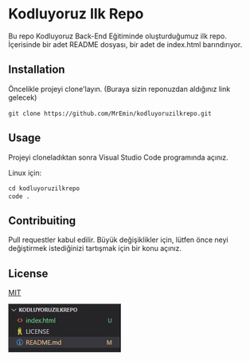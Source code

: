 # Kodluyoruz Ilk Repo
Bu repo Kodluyoruz Back-End Eğitiminde oluşturduğumuz ilk repo. İçerisinde bir adet README dosyası, bir adet de index.html barındırıyor.

## Installation
Öncelikle projeyi clone'layın. (Buraya sizin reponuzdan aldığınız link gelecek)

`git clone https://github.com/MrEmin/kodluyoruzilkrepo.git`

## Usage
Projeyi cloneladıktan sonra Visual Studio Code programında açınız.

Linux için:

```
cd kodluyoruzilkrepo
code .
```

## Contribuiting
Pull requestler kabul edilir. Büyük değişiklikler için, lütfen önce neyi değiştirmek istediğinizi tartışmak için bir konu açınız.

## License

[MIT](https://choosealicense.com/licenses/mit/)

![Github](https://raw.githubusercontent.com/MrEmin/kodluyoruzilkrepo/main/img/kodluyoruz.png)